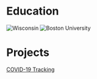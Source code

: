 # Education
![Wisconsin](https://github.com/dgellerup/dgellerupl.github.io/blob/master/assets/images/uw-madison.png?raw=true)
![Boston University](https://github.com/dgellerup/dgellerupl.github.io/blob/master/assets/images/bu.png?raw=true)

# Projects
[COVID-19 Tracking](https://dgellerup.github.io/covid-19-data/)
